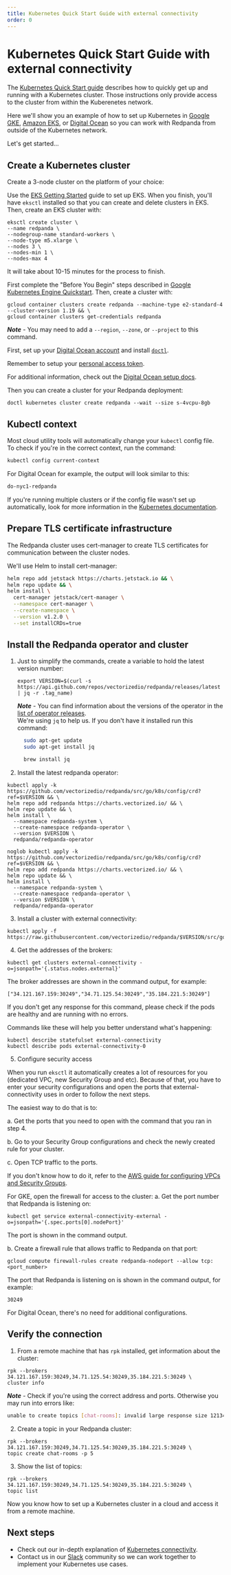 ```yaml
---
title: Kubernetes Quick Start Guide with external connectivity
order: 0
---
```


# Kubernetes Quick Start Guide with external connectivity

The [Kubernetes Quick Start guide](/docs/quick-start-kubernetes) describes how to quickly get up and running with a Kubernetes cluster.
Those instructions only provide access to the cluster from within the Kuberenetes network.

Here we'll show you an example of how to set up Kubernetes in
[Google GKE](https://cloud.google.com/kubernetes-engine), [Amazon EKS](https://aws.amazon.com/eks), or [Digital Ocean](https://cloud.digitalocean.com/)
so you can work with Redpanda from outside of the Kubernetes network.

Let's get started...

## Create a Kubernetes cluster

Create a 3-node cluster on the platform of your choice:

<tabs>

  <tab id="AWS EKS">

  Use the [EKS Getting Started](https://docs.aws.amazon.com/eks/latest/userguide/getting-started-eksctl.html) guide to set up EKS.
  When you finish, you'll have `eksctl` installed so that you can create and delete clusters in EKS.
  Then, create an EKS cluster with:

  ```
  eksctl create cluster \
  --name redpanda \
  --nodegroup-name standard-workers \
  --node-type m5.xlarge \
  --nodes 3 \
  --nodes-min 1 \
  --nodes-max 4
  ```

  It will take about 10-15 minutes for the process to finish.

  </tab>

  <tab id="Google GKE">

  First complete the "Before You Begin" steps described in [Google Kubernetes Engine Quickstart](https://cloud.google.com/kubernetes-engine/docs/quickstart).
  Then, create a cluster with:

  ```
  gcloud container clusters create redpanda --machine-type e2-standard-4 --cluster-version 1.19 && \
  gcloud container clusters get-credentials redpanda
  ```

  **_Note_** - You may need to add a `--region`, `--zone`, or `--project` to this command.

  </tab>
  <tab id="Digital Ocean">

  First, set up your [Digital Ocean account](https://docs.digitalocean.com/products/getting-started/) and install [`doctl`](https://docs.digitalocean.com/reference/doctl/how-to/install/).

  Remember to setup your [personal access token](https://docs.digitalocean.com/reference/api/create-personal-access-token/).


  For additional information, check out the [Digital Ocean setup docs](https://github.com/digitalocean/Kubernetes-Starter-Kit-Developers/blob/main/01-setup-DOKS/README.md).

  Then you can create a cluster for your Redpanda deployment:

  ```
  doctl kubernetes cluster create redpanda --wait --size s-4vcpu-8gb
  ```

  </tab>
</tabs>

## Kubectl context
Most cloud utility tools will automatically change your `kubectl` config file.   
To check if you're in the correct context, run the command:

```bash
kubectl config current-context
```

For Digital Ocean for example, the output will look similar to this:

```bash
do-nyc1-redpanda
```
   
If you're running multiple clusters or if the config file wasn't set up automatically, look for more information in the [Kubernetes documentation](https://kubernetes.io/docs/tasks/access-application-cluster/configure-access-multiple-clusters/).


## Prepare TLS certificate infrastructure

The Redpanda cluster uses cert-manager to create TLS certificates for communication between the cluster nodes.

We'll use Helm to install cert-manager:

  ```bash
  helm repo add jetstack https://charts.jetstack.io && \
  helm repo update && \
  helm install \
    cert-manager jetstack/cert-manager \
    --namespace cert-manager \
    --create-namespace \
    --version v1.2.0 \
    --set installCRDs=true
  ```

## Install the Redpanda operator and cluster

1. Just to simplify the commands, create a variable to hold the latest version number:

    ```
    export VERSION=$(curl -s https://api.github.com/repos/vectorizedio/redpanda/releases/latest | jq -r .tag_name)
    ```

    **_Note_** - You can find information about the versions of the operator in the [list of operator releases](https://github.com/vectorizedio/redpanda/releases).   
    We're using `jq` to help us. If you don't have it installed run this command:   
    <tabs>
      <tab id="apt">

    ```bash
      sudo apt-get update
      sudo apt-get install jq
    ```
      </tab>
      <tab id="brew">

    ```bash
      brew install jq
    ```
      </tab>
    </tabs>

2. Install the latest redpanda operator:

<tabs group="shell">

  <tab id="bash">

  ```
  kubectl apply -k https://github.com/vectorizedio/redpanda/src/go/k8s/config/crd?ref=$VERSION && \
  helm repo add redpanda https://charts.vectorized.io/ && \
  helm repo update && \
  helm install \
    --namespace redpanda-system \
    --create-namespace redpanda-operator \
    --version $VERSION \
    redpanda/redpanda-operator
  ```

  </tab>

  <tab id="zsh">


  ```
  noglob kubectl apply -k https://github.com/vectorizedio/redpanda/src/go/k8s/config/crd?ref=$VERSION && \
  helm repo add redpanda https://charts.vectorized.io/ && \
  helm repo update && \
  helm install \
    --namespace redpanda-system \
    --create-namespace redpanda-operator \
    --version $VERSION \
    redpanda/redpanda-operator
  ```

  </tab>

</tabs>

3. Install a cluster with external connectivity:

  ```
  kubectl apply -f https://raw.githubusercontent.com/vectorizedio/redpanda/$VERSION/src/go/k8s/config/samples/external_connectivity.yaml
  ```

4. Get the addresses of the brokers:

  ```
  kubectl get clusters external-connectivity -o=jsonpath='{.status.nodes.external}'
  ```

  The broker addresses are shown in the command output, for example:

  `["34.121.167.159:30249","34.71.125.54:30249","35.184.221.5:30249"]`

  If you don't get any response for this command, please check if the pods are healthy and are running with no errors. 

  Commands like these will help you better understand what's happening:

  ```
  kubectl describe statefulset external-connectivity
  kubectl describe pods external-connectivity-0
  ```


5. Configure security access

<tabs>
  <tab id="AWS EKS">

  When you run `eksctl` it automatically creates a lot of resources for you (dedicated VPC, new Security Group and etc). Because of that, you have to enter your security configurations and open the ports that external-connectivity uses in order to follow the next steps.   

  The easiest way to do that is to:

  a. Get the ports that you need to open with the command that you ran in step 4.
     
  b. Go to your Security Group configurations and check the newly created rule for your cluster.

  c. Open TCP traffic to the ports. 

  If you don't know how to do it, refer to the [AWS guide for configuring VPCs and Security Groups](https://docs.aws.amazon.com/vpc/latest/userguide/VPC_SecurityGroups.html).


  </tab>
  <tab id="Google GKE">
  For GKE, open the firewall for access to the cluster:
  a. Get the port number that Redpanda is listening on:

  ```
  kubectl get service external-connectivity-external -o=jsonpath='{.spec.ports[0].nodePort}'
  ```

  The port is shown in the command output.

  b. Create a firewall rule that allows traffic to Redpanda on that port:

  ```
  gcloud compute firewall-rules create redpanda-nodeport --allow tcp:<port_number>
  ```

  The port that Redpanda is listening on is shown in the command output, for example:

  `30249`
  </tab>

  <tab id="Digital Ocean">
  
  For Digital Ocean, there's no need for additional configurations. 

  </tab>
</tabs>

## Verify the connection

1. From a remote machine that has `rpk` installed, get information about the cluster:

  ```
  rpk --brokers 34.121.167.159:30249,34.71.125.54:30249,35.184.221.5:30249 \
  cluster info
  ```

  **_Note_** - Check if you're using the correct address and ports. Otherwise you may run into errors like:
  
  ```bash
  unable to create topics [chat-rooms]: invalid large response size 1213486160 > limit 104857600
  ```

2. Create a topic in your Redpanda cluster:

  ```
  rpk --brokers 34.121.167.159:30249,34.71.125.54:30249,35.184.221.5:30249 \
  topic create chat-rooms -p 5
  ```

3. Show the list of topics: 

  ```
  rpk --brokers 34.121.167.159:30249,34.71.125.54:30249,35.184.221.5:30249 \
  topic list
  ```

Now you know how to set up a Kubernetes cluster in a cloud and access it from a remote machine.

## Next steps

- Check out our in-depth explanation of [Kubernetes connectivity](/docs/kubernetes-connectivity).
- Contact us in our [Slack](https://vectorized.io/slack) community so we can work together to implement your Kubernetes use cases.
